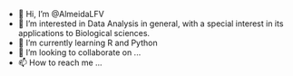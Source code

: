 - 👋 Hi, I’m @AlmeidaLFV
- 👀 I’m interested in Data Analysis in general, with a special interest in its applications to Biological sciences.
- 🌱 I’m currently learning R and Python
- 💞️ I’m looking to collaborate on ...
- 📫 How to reach me ...

<!---
AlmeidaLFV/AlmeidaLFV is a ✨ special ✨ repository because its `README.md` (this file) appears on your GitHub profile.
You can click the Preview link to take a look at your changes.
--->
